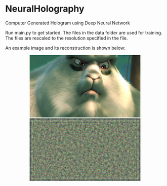 # NeuralHolography
Computer Generated Hologram using Deep Neural Network

Run main.py to get started.
The files in the data folder are used for training. The files are rescaled to the resolution specified in the file.

An example image and its reconstruction is shown below:
<p align="center">
  <img src="./Images/Bear.png" width="350" alt="Reconstructed Image">
  <img src="./Images/Reconstructed_Image.gif" width="350" alt="Reconstructed Image">
</p>
